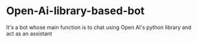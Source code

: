 # Open-Ai-library-based-bot
It's a bot whose main function is to chat using Open AI's python library and act as an assistant
